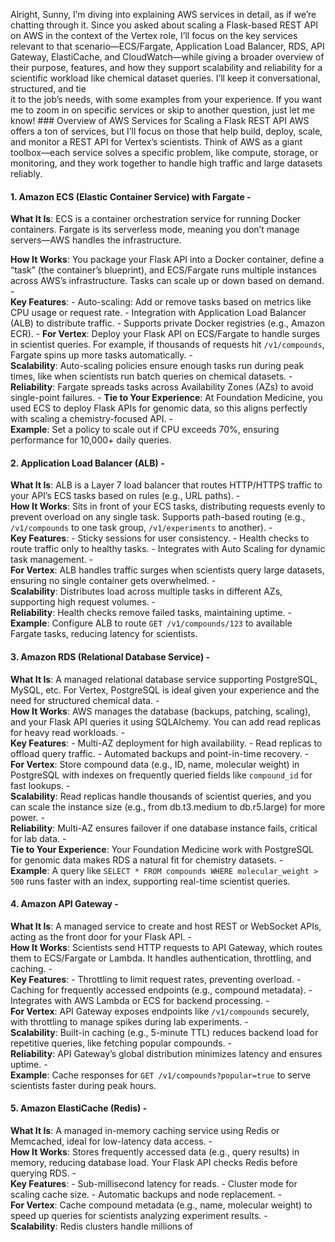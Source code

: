 Alright, Sunny, I’m diving into explaining AWS services in detail, as if we’re chatting through it. Since you asked about scaling a Flask-based REST API on AWS in the context of the Vertex role, I’ll focus on the key services relevant to that scenario—ECS/Fargate, Application Load Balancer, RDS, API Gateway, ElastiCache, and CloudWatch—while giving a broader overview of their purpose, features, and how they support scalability and reliability for a scientific workload like chemical dataset queries. I’ll keep it conversational, structured, and tie  
it to the job’s needs, with some examples from your experience. If you want me to zoom in on specific services or skip to another question, just let me know! ### Overview of AWS Services for Scaling a Flask REST API AWS offers a ton of services, but I’ll focus on those that help build, deploy, scale, and monitor a REST API for Vertex’s scientists. Think of AWS as a giant toolbox—each service solves a specific problem, like compute, storage, or monitoring, and they work together to handle high traffic and large datasets reliably. 
#### 1. Amazon ECS (Elastic Container Service) with Fargate -   
**What It Is**: ECS is a container orchestration service for running Docker containers. Fargate is its serverless mode, 
meaning you don’t manage servers—AWS handles the infrastructure.  

**How It Works**: You package your Flask API into a 
Docker container, define a “task” (the container’s blueprint), and ECS/Fargate runs multiple instances across AWS’s infrastructure. Tasks can scale up or down based on demand. -   
**Key Features**: - Auto-scaling: Add or remove tasks based on metrics like CPU usage or request rate. - Integration with Application Load Balancer (ALB) to distribute traffic. - Supports private Docker registries (e.g., Amazon ECR). - 
**For Vertex**: Deploy your Flask API on ECS/Fargate to handle surges in scientist queries. For example, if thousands of requests hit `/v1/compounds`, Fargate spins up more tasks automatically. -   
**Scalability**: Auto-scaling policies ensure enough tasks run during peak times, like when scientists run batch queries on chemical datasets. - 
**Reliability**: Fargate spreads tasks across Availability Zones (AZs) to avoid single-point failures. - 
**Tie to Your Experience**: At Foundation Medicine, you used ECS to deploy Flask APIs for genomic data, so this aligns perfectly with scaling a chemistry-focused API. -   
**Example**: Set a policy to scale out if CPU exceeds 70%, ensuring performance for 10,000+ daily queries. 
#### 2. Application Load Balancer (ALB) -   
**What It Is**: ALB is a Layer 7 load balancer that routes HTTP/HTTPS traffic to your API’s ECS tasks based on rules (e.g., URL paths). -     
**How It Works**: Sits in front of your ECS tasks, distributing requests evenly to prevent overload on any single task. Supports path-based routing (e.g., `/v1/compounds` to one task group, `/v1/experiments` to another). -   
**Key Features**: - Sticky sessions for user consistency. - Health checks to route traffic only to healthy tasks. - Integrates with Auto Scaling for dynamic task management. -   
**For Vertex**: ALB handles traffic surges when scientists query large datasets, ensuring no single container gets overwhelmed. -   
**Scalability**: Distributes load across multiple tasks in different AZs, supporting high request volumes. -   
**Reliability**: Health checks remove failed tasks, maintaining uptime. -  
**Example**: Configure ALB to route `GET /v1/compounds/123` to available Fargate tasks, reducing latency for scientists. 
#### 3. Amazon RDS (Relational Database Service) -     
**What It Is**: A managed relational database service supporting PostgreSQL, MySQL, etc. For Vertex, PostgreSQL is ideal given your experience and the need for structured chemical data. -             
**How It Works**: AWS manages the database (backups, patching, scaling), and your Flask API queries it using SQLAlchemy. You can add read replicas for heavy read workloads. -    
**Key Features**: - Multi-AZ deployment for high availability. - Read replicas to offload query traffic. - Automated backups and point-in-time recovery. -  
**For Vertex**: Store compound data (e.g., ID, name, molecular weight) in PostgreSQL with indexes on frequently queried fields like `compound_id` for fast lookups. -     
**Scalability**: Read replicas handle thousands of scientist queries, and you can scale the instance size (e.g., from db.t3.medium to db.r5.large) for more power. -     
**Reliability**: Multi-AZ ensures failover if one database instance fails, critical for lab data. -  
**Tie to Your Experience**: Your Foundation Medicine work with PostgreSQL for genomic data makes RDS a natural fit for chemistry datasets. -   
**Example**: A query like `SELECT * FROM compounds WHERE molecular_weight > 500` runs faster with an index, supporting real-time scientist queries. 
#### 4. Amazon API Gateway -  
**What It Is**: A managed service to create and host REST or WebSocket APIs, acting as the front door for your Flask API. -       
**How It Works**: Scientists send HTTP requests to API Gateway, which routes them to ECS/Fargate or Lambda. It handles authentication, throttling, and caching. -   
**Key Features**: - Throttling to limit request rates, preventing overload. - Caching for frequently accessed endpoints (e.g., compound metadata). - Integrates with AWS Lambda or ECS for backend processing. -   
**For Vertex**: API Gateway exposes endpoints like `/v1/compounds` securely, with throttling to manage spikes during lab experiments. -   
**Scalability**: Built-in caching (e.g., 5-minute TTL) reduces backend load for repetitive queries, like fetching popular compounds. -   
**Reliability**: API Gateway’s global distribution minimizes latency and ensures uptime. -  
**Example**: Cache responses for `GET /v1/compounds?popular=true` to serve scientists faster during peak hours. 
#### 5. Amazon ElastiCache (Redis) -   
**What It Is**: A managed in-memory caching service using Redis or Memcached, ideal for low-latency data access. -      
**How It Works**: Stores frequently accessed data (e.g., query results) in memory, reducing database load. Your Flask API checks Redis before querying RDS. -   
**Key Features**: - Sub-millisecond latency for reads. - Cluster mode for scaling cache size. - Automatic backups and node replacement. -   
**For Vertex**: Cache compound metadata (e.g., name, molecular weight) to speed up queries for scientists analyzing experiment results. -  
**Scalability**: Redis clusters handle millions of
